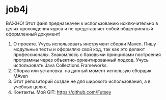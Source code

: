# job4j

ВАЖНО! Этот файл предназначен к использованию исключительно в целях прохождения курса и не представляет собой общепринятый оформленный документ!

1. О проекте. Учусь использовать инструмент сборки Maven. Пишу модульные тесты и оформляю свой код, так как это делают профессионалы. Знакомлюсь с базовыми принципами построения программы через объектно-ориентированный подход. Учусь использовать Java Collections Frameworks. 
2. Сборка или установка. на данный момент использую сборщик MAven
3. Этот репозиторий создан не для широкого использования, а в учебных целях.
4. Контакты. Мой GIT: https://github.com/Futsey

